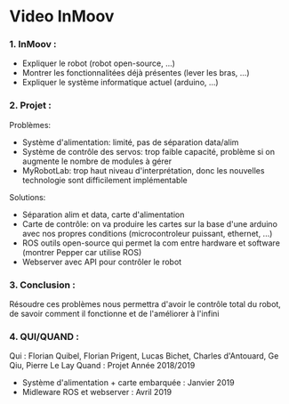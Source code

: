 # Video InMoov

### 1. InMoov : 

- Expliquer le robot (robot open-source, ...)
- Montrer les fonctionnalitées déjà présentes (lever les bras, ...)
- Expliquer le système informatique actuel (arduino, ...)

### 2. Projet : 

Problèmes: 
- Système d'alimentation: limité, pas de séparation data/alim
- Système de contrôle des servos: trop faible capacité, problème si on augmente le nombre de modules à gérer
- MyRobotLab: trop haut niveau d'interprétation, donc les nouvelles technologie sont difficilement implémentable

Solutions: 
- Séparation alim et data, carte d'alimentation 
- Carte de contrôle: on va produire les cartes sur la base d'une arduino avec nos propres conditions (microcontroleur puissant, ethernet, ...)
- ROS outils open-source qui permet la com entre hardware et software (montrer Pepper car utilise ROS)
- Webserver avec API pour contrôler le robot 

### 3. Conclusion :

Résoudre ces problèmes nous permettra d'avoir le contrôle total du robot, de savoir comment il fonctionne et de l'améliorer à l'infini

### 4. QUI/QUAND :

Qui : Florian Quibel, Florian Prigent, Lucas Bichet, Charles d'Antouard, Ge Qiu, Pierre Le Lay
Quand : Projet Année 2018/2019
- Système d'alimentation + carte embarquée : Janvier 2019 
- Midleware ROS et webserver : Avril 2019
